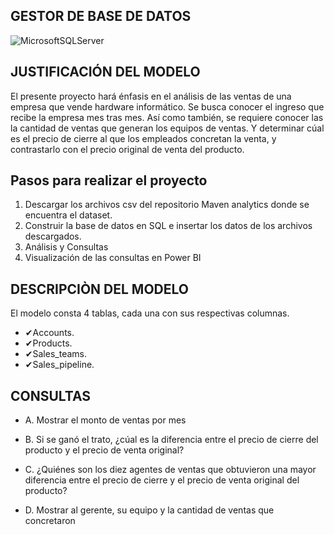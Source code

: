 ## GESTOR DE BASE DE DATOS
![MicrosoftSQLServer](https://img.shields.io/badge/Microsoft%20SQL%20Server-CC2927?style=for-the-badge&logo=microsoft%20sql%20server&logoColor=white)


## JUSTIFICACIÓN DEL MODELO
El presente proyecto hará énfasis en el análisis de las ventas de una empresa que vende hardware informático. Se busca conocer el ingreso que recibe la 
empresa mes tras mes. Así como también, se requiere conocer las la cantidad de ventas que generan los equipos de ventas. Y determinar cúal es el precio de cierre 
al que los empleados concretan la venta, y contrastarlo con el precio original de venta del producto.

## Pasos para realizar el proyecto 
  1. Descargar los archivos csv del repositorio Maven analytics donde se encuentra el dataset. 
  2. Construir la base de datos en SQL e insertar los datos de los archivos descargados.
  3. Análisis y Consultas
  4. Visualización de las consultas en Power BI

## DESCRIPCIÒN DEL MODELO 

El modelo consta 4 tablas, cada una con sus respectivas columnas.

 *  ✔Accounts.
 *  ✔Products.
 *  ✔Sales_teams.
 *  ✔Sales_pipeline.

    
## CONSULTAS

* A. Mostrar el monto de ventas por mes
  
* B. Si se ganó el trato, ¿cúal es la diferencia entre el precio de cierre del producto y el precio de venta original?

* C. ¿Quiénes son los diez agentes de ventas que obtuvieron una mayor diferencia entre el precio de cierre y
  el precio de venta original del producto?

* D. Mostrar al gerente, su equipo y la cantidad de ventas que concretaron





